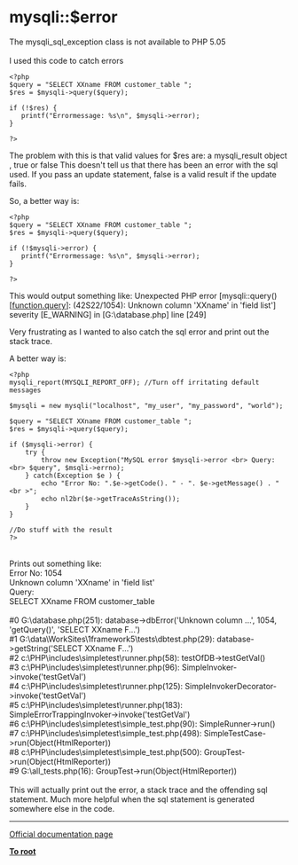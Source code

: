 # mysqli::$error



The mysqli_sql_exception class is not available to PHP 5.05<br><br>I used this code to catch errors <br>

```
<?php
$query = "SELECT XXname FROM customer_table ";
$res = $mysqli->query($query);

if (!$res) {
   printf("Errormessage: %s\n", $mysqli->error);
}

?>
```

The problem with this is that valid values for $res are: a mysqli_result object , true or false
This doesn't tell us that there has been an error with the sql used.
If you pass an update statement, false is a valid result if the update fails.

So, a better way is:


```
<?php
$query = "SELECT XXname FROM customer_table ";
$res = $mysqli->query($query);

if (!$mysqli->error) {
   printf("Errormessage: %s\n", $mysqli->error);
}

?>
```


This would output something like:
Unexpected PHP error [mysqli::query() [<a href='function.query'>function.query</a>]: (42S22/1054): Unknown column 'XXname' in 'field list'] severity [E_WARNING] in [G:\database.php] line [249]

Very frustrating as I wanted to also catch the sql error and print out the stack trace. 

A better way is:



```
<?php
mysqli_report(MYSQLI_REPORT_OFF); //Turn off irritating default messages

$mysqli = new mysqli("localhost", "my_user", "my_password", "world");

$query = "SELECT XXname FROM customer_table ";
$res = $mysqli->query($query);

if ($mysqli->error) {
    try {    
        throw new Exception("MySQL error $mysqli->error <br> Query:<br> $query", $msqli->errno);    
    } catch(Exception $e ) {
        echo "Error No: ".$e->getCode(). " - ". $e->getMessage() . "<br >";
        echo nl2br($e->getTraceAsString());
    }
}

//Do stuff with the result
?>
```
<br>Prints out something like:<br>Error No: 1054<br>Unknown column &apos;XXname&apos; in &apos;field list&apos;<br>Query: <br>SELECT XXname FROM customer_table<br><br>#0 G:\\database.php(251): database-&gt;dbError(&apos;Unknown column ...&apos;, 1054, &apos;getQuery()&apos;, &apos;SELECT XXname F...&apos;)<br>#1 G:\data\WorkSites\1framework5\tests\dbtest.php(29): database-&gt;getString(&apos;SELECT XXname F...&apos;)<br>#2 c:\PHP\includes\simpletest\runner.php(58): testOfDB-&gt;testGetVal()<br>#3 c:\PHP\includes\simpletest\runner.php(96): SimpleInvoker-&gt;invoke(&apos;testGetVal&apos;)<br>#4 c:\PHP\includes\simpletest\runner.php(125): SimpleInvokerDecorator-&gt;invoke(&apos;testGetVal&apos;)<br>#5 c:\PHP\includes\simpletest\runner.php(183): SimpleErrorTrappingInvoker-&gt;invoke(&apos;testGetVal&apos;)<br>#6 c:\PHP\includes\simpletest\simple_test.php(90): SimpleRunner-&gt;run()<br>#7 c:\PHP\includes\simpletest\simple_test.php(498): SimpleTestCase-&gt;run(Object(HtmlReporter))<br>#8 c:\PHP\includes\simpletest\simple_test.php(500): GroupTest-&gt;run(Object(HtmlReporter))<br>#9 G:\all_tests.php(16): GroupTest-&gt;run(Object(HtmlReporter))<br><br>This will actually print out the error, a stack trace and the offending sql statement. Much more helpful when the sql statement is generated somewhere else in the code.  

---

[Official documentation page](https://www.php.net/manual/en/mysqli.error.php)

**[To root](/README.md)**